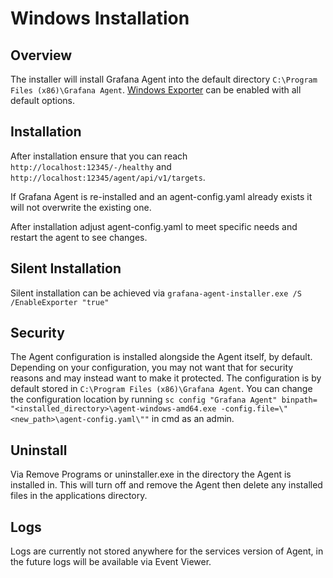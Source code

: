 # Windows Installation

## Overview

The installer will install Grafana Agent into the default directory `C:\Program Files (x86)\Grafana Agent`. [Windows Exporter](https://github.com/grafana/windows_exporter) can be enabled with all default options. 

## Installation

After installation ensure that you can reach `http://localhost:12345/-/healthy` and `http://localhost:12345/agent/api/v1/targets`. 

If Grafana Agent is re-installed and an agent-config.yaml already exists it will not overwrite the existing one.

After installation adjust agent-config.yaml to meet specific needs and restart the agent to see changes.

## Silent Installation

Silent installation can be achieved via 
`grafana-agent-installer.exe /S  /EnableExporter "true"`

## Security

The Agent configuration is installed alongside the Agent itself, by default. Depending on your configuration, you may not want that for security reasons and may instead want to make it protected. The configuration is by default stored in `C:\Program Files (x86)\Grafana Agent`. You can change the configuration location by running `sc config "Grafana Agent" binpath= "<installed_directory>\agent-windows-amd64.exe -config.file=\"<new_path>\agent-config.yaml\""` in cmd as an admin.

## Uninstall

Via Remove Programs or uninstaller.exe in the directory the Agent is installed in. This will turn off and remove the Agent then delete any installed files in the applications directory.

## Logs

Logs are currently not stored anywhere for the services version of Agent, in the future logs will be available via Event Viewer.